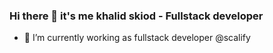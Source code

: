 ### Hi there 👋 it's me khalid skiod - Fullstack developer

- 🔭 I’m currently working as fullstack developer @scalify




